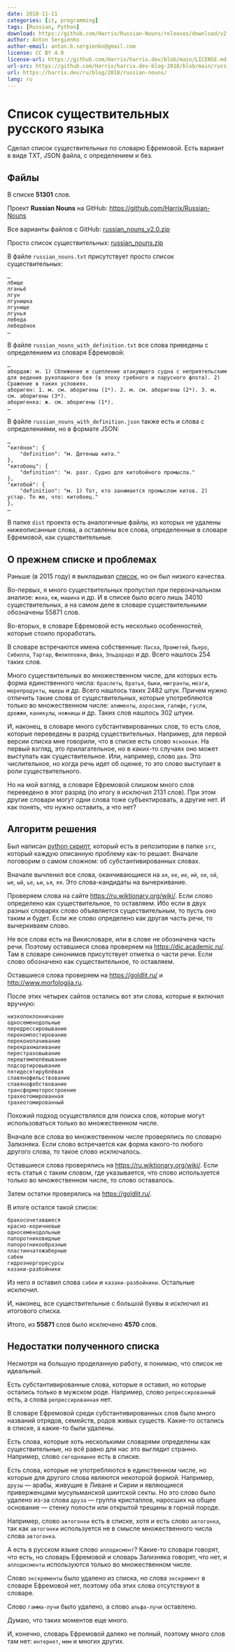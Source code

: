 ```yaml
---
date: 2018-11-11
categories: [it, programming]
tags: [Russian, Python]
download: https://github.com/Harrix/Russian-Nouns/releases/download/v2.0/russian_nouns_v2.0.zip
author: Anton Sergienko
author-email: anton.b.sergienko@gmail.com
license: CC BY 4.0
license-url: https://github.com/Harrix/harrix.dev/blob/main/LICENSE.md
url-src: https://github.com/Harrix/harrix.dev-blog-2018/blob/main/russian-nouns/russian-nouns.md
url: https://harrix.dev/ru/blog/2018/russian-nouns/
lang: ru
---
```


# Список существительных русского языка

Сделал список существительных по словарю Ефремовой. Есть вариант в виде TXT, JSON файла, с определением и без.

## Файлы

В списке **51301** слов.

Проект **Russian Nouns** на GitHub: <https://github.com/Harrix/Russian-Nouns>

Все варианты файлов с GitHub: [russian_nouns_v2.0.zip](https://github.com/Harrix/Russian-Nouns/releases/download/v2.0/russian_nouns_v2.0.zip)

Просто список существительных: [russian_nouns.zip](files/russian_nouns.zip)

В файле `russian_nouns.txt` присутствует просто список существительных:

```text
…
лбище
лганьё
лгун
лгунишка
лгунище
лгунья
лебеда
лебедёнок
…
```

В файле `russian_nouns_with_definition.txt` все слова приведены с определением из словаря Ефремовой:

```text
…
абордаж: м. 1) Сближение и сцепление атакующего судна с неприятельским для ведения рукопашного боя (в эпоху гребного и парусного флота). 2) Сражение в таких условиях.
абориген: 1. м. см. аборигены (1*). 2. м. см. аборигены (2*). 3. м. см. аборигены (3*).
аборигенка: ж. см. аборигены (1*).
…
```

В файле `russian_nouns_with_definition.json` также есть и слова с определениями, но в формате JSON:

```text
…
"китёнок": {
    "definition": "м. Детеныш кита."
},
"китобоец": {
    "definition": "м. разг. Судно для китобойного промысла."
},
"китобой": {
    "definition": "м. 1) Тот, кто занимается промыслом китов. 2) устар. То же, что: китобоец."
},
…
```

В папке `dist` проекта есть аналогичные файлы, из которых не удалены нижеописанные слова, а оставлены все слова, определенные в словаре Ефремовой, как существительные.

## О прежнем списке и проблемах

Раньше (в 2015 году) я выкладывал [список](https://github.com/Harrix/Russian-Nouns/releases/download/v1.0/russian_nouns_v1.0.zip), но он был низкого качества.

Во-первых, я много существительных пропустил при первоначальном анализе: `жена`, `еж`, `машина` и др. И в списке было всего лишь 34010 существительных, а на самом деле в словаре существительными обозначены 55871 слов.

Во-вторых, в словаре Ефремовой есть несколько особенностей, которые стоило проработать.

В словаре встречаются имена собственные: `Пасха`, `Прометей`, `Пьеро`, `Сибилла`, `Тартар`, `Филипповки`, `Шива`, `Эльдорадо` и др. Всего нашлось 254 таких слов.

Много существительных во множественном числе, для которых есть форма единственного числа: `браслеты`, `братья`, `быки`, `мигранты`, `мозги`, `морепродукты`, `ящеры` и др. Всего нашлось таких 2482 штук. Причем нужно отличить такие слова от существительных, которые употребляются только во множественном числе: `алименты`, `аэросани`, `галифе`, `гусли`, `дрожжи`, `каникулы`, `ножницы` и др. Таких слов нашлось 302 штуки.

И, наконец, в словаре много субстантивированных слов, то есть слов, которые переведены в разряд существительных. Например, для первой версии списка мне говорили, что в списке есть слово `ясноокая`. На первый взгляд, это прилагательное, но в каких-то случаях оно может выступать как существительное. Или, например, слово `два`. Это числительное, но когда речь идет об оценке, то это слово выступает в роли существительного.

Но на мой взгляд, в словаре Ефремовой слишком много слов переведено в этот разряд (по итогу я исключил 2131 слов). При этом другие словари могут одни слова тоже субъектировать, а другие нет. И как понять, что нужно оставить, а что нет?

## Алгоритм решения

Был написан [python скрипт](https://github.com/Harrix/Russian-Nouns/blob/master/src/program_efremova.py), который есть в репозитории в папке `src`, который каждую описанную проблему как-то решает. Вначале поговорим о самом сложном: об субстантивированных словах.

Вначале вычленил все слова, оканчивающиеся на `ая`, `ее`, `ие`, `ий`, `ое`, `ой`, `ые`, `ый`, `ье`, `ьи`, `ья`, `яя`. Это слова-кандидаты на вычеркивание.

Проверяем слова на сайте <https://ru.wiktionary.org/wiki/>. Если слово определено как существительное, то оставляем. Ибо если в двух разных словарях слово объявляется существительным, то пусть оно таким и будет. Если же слово определено как другая часть речи, то вычеркиваем слово.

Не все слова есть на Викисловаре, или в слове не обозначена часть речи. Поэтому оставшиеся слова проверяем на <https://dic.academic.ru/>. Там в словаре синонимов присутствует отметка о части речи. Если слово обозначено как существительное, то оставляем.

Оставшиеся слова проверяем на <https://goldlit.ru/> и <http://www.morfologija.ru>.

После этих четырех сайтов остались вот эти слова, которые я включил вручную:

```text
низкопоклонничание
односеменодольные
передрессировывание
перекомпостирование
переконопачивание
перекрахмаливание
перестраховывание
перештемпелёвывание
подсортировывание
пятидесятирублёвая
славянофильствование
славянофобствование
трансформаторостроение
трахеотомированная
трахеотомированный
```

Похожий подход осуществлялся для поиска слов, которые могут использоваться только во множественном числе.

Вначале все слова во множественном числе проверялись по словарю Зализняка. Если слово встречается как форма какого-то любого другого слова, то такое слово исключалось.

Оставшиеся слова проверялись на <https://ru.wiktionary.org/wiki/>. Если есть статья с таким словом, где указывается, что слово используется только во множественном числе, то слово оставалось.

Затем остатки проверялись на <https://goldlit.ru/>.

В итоге остался такой список:

```text
бракосочетавшиеся
красно-коричневые
односеменодольные
папоротниковидные
папоротникообразные
пластинчатожаберные
сабеи
гидроэнергоресурсы
казаки-разбойники
```

Из него я оставил слова `сабеи` и `казаки-разбойники`. Остальные исключил.

И, наконец, все существительные с большой буквы я исключил из итогового списка.

Итого, из **55871** слов было исключено **4570** слов.

## Недостатки полученного списка

Несмотря на большую проделанную работу, я понимаю, что список не идеальный.

Есть субстантивированные слова, которые я оставил, но которые остались только в мужском роде. Например, слово `репрессированный` есть, а слова `репрессированная` нет.

В словаре Ефремовой среди субстантивированных слов было много названий отрядов, семейств, родов живых существ. Какие-то остались в списке, а какие-то были удалены.

Есть слова, которые хоть несколькими словарями определены как существительные, но всё равно для нас это выглядит странно. Например, слово `сегодняшнее` есть в списке.

Есть слова, которые не употребляются в единственном числе, но которые для другого слова являются некоторой формой. Например, `друзы` — арабы, живущие в Ливане и Сирии и являющиеся приверженцами мусульманской шиитской секты. Но это слово было удалено из-за слова `друза` — группа кристаллов, наросших на общее основание — стенку полости или открытой трещины в горной породе.

Например, слово `автогонки` есть в списке, хотя и есть слово `автогонка`, так как `автогонки` используется не в смысле множественного числа слова `автогонка`.

А есть в русском языке слово `аплодисмент`? Какие-то словари говорят, что есть, но словарь Ефремовой и словарь Зализняка говорят, что нет, и `аплодисменты` используются только во множественном числе.

Слово `экскременты` было удалено из списка, но слова `экскремент` в словаре Ефремовой нет, поэтому оба этих слова отсутствуют в словаре.

Слово `гамма-лучи` было удалено, а слово `альфа-лучи` оставлено.

Думаю, что таких моментов еще много.

И, конечно, словарь Ефремовой далеко не полный, поэтому много слов там нет: `интернет`, `мем` и многих других.
